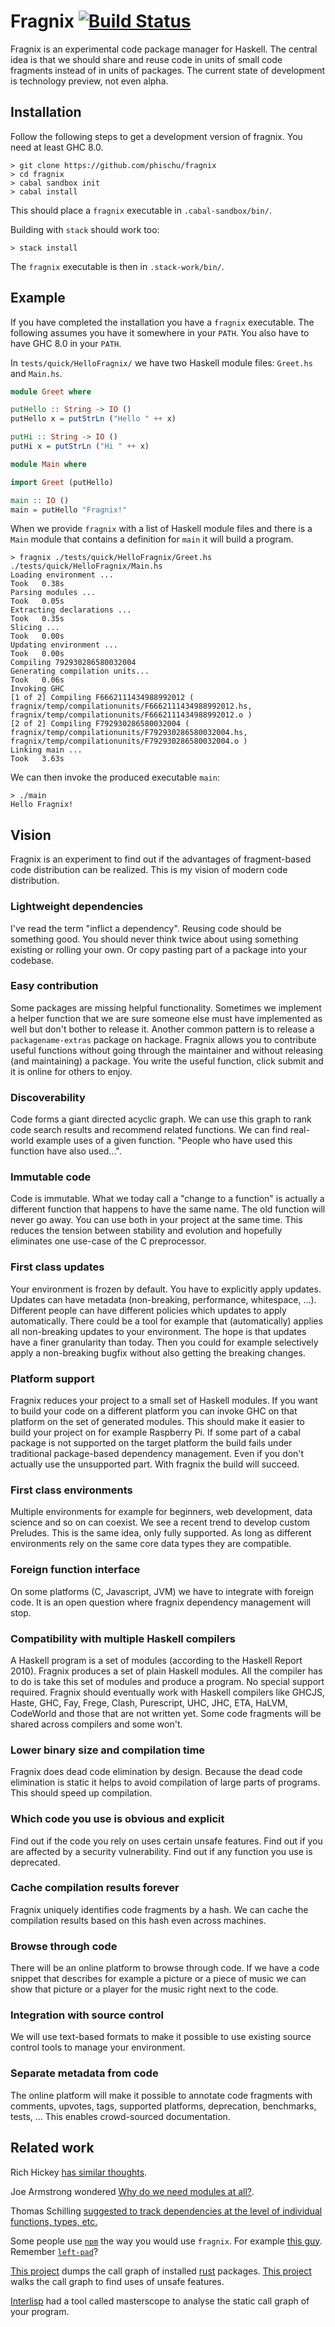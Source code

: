 
Fragnix [![Build Status](https://travis-ci.org/phischu/fragnix.svg?branch=master)](https://travis-ci.org/phischu/fragnix)
=======

Fragnix is an experimental code package manager for Haskell. The central idea is that we should share and reuse code in units of small code fragments instead of in units of packages. The current state of development is technology preview, not even alpha.

Installation
------------

Follow the following steps to get a development version of fragnix. You need at least GHC 8.0.

```
> git clone https://github.com/phischu/fragnix
> cd fragnix
> cabal sandbox init
> cabal install
```

This should place a `fragnix` executable in `.cabal-sandbox/bin/`.


Building with `stack` should work too:

```
> stack install
```

The `fragnix` executable is then in `.stack-work/bin/`.


Example
-------

If you have completed the installation you have a `fragnix` executable. The following assumes you have it somewhere in your `PATH`. You also have to have GHC 8.0 in your `PATH`.

In `tests/quick/HelloFragnix/` we have two Haskell module files: `Greet.hs` and `Main.hs`.

``` haskell
module Greet where

putHello :: String -> IO ()
putHello x = putStrLn ("Hello " ++ x)

putHi :: String -> IO ()
putHi x = putStrLn ("Hi " ++ x)
```

``` haskell
module Main where

import Greet (putHello)

main :: IO ()
main = putHello "Fragnix!"
```

When we provide `fragnix` with a list of Haskell module files and there is a `Main` module that contains a definition for `main` it will build a program.

```
> fragnix ./tests/quick/HelloFragnix/Greet.hs ./tests/quick/HelloFragnix/Main.hs
Loading environment ...
Took   0.38s
Parsing modules ...
Took   0.05s
Extracting declarations ...
Took   0.35s
Slicing ...
Took   0.00s
Updating environment ...
Took   0.00s
Compiling 792930286580032004
Generating compilation units...
Took   0.06s
Invoking GHC
[1 of 2] Compiling F6662111434988992012 ( fragnix/temp/compilationunits/F6662111434988992012.hs, fragnix/temp/compilationunits/F6662111434988992012.o )
[2 of 2] Compiling F792930286580032004 ( fragnix/temp/compilationunits/F792930286580032004.hs, fragnix/temp/compilationunits/F792930286580032004.o )
Linking main ...
Took   3.63s
```

We can then invoke the produced executable `main`:

```
> ./main
Hello Fragnix!
```


Vision
------

Fragnix is an experiment to find out if the advantages of fragment-based code distribution can be realized. This is my vision of modern code distribution.

### Lightweight dependencies

I've read the term "inflict a dependency". Reusing code should be something good. You should never think twice about using something existing or rolling your own. Or copy pasting part of a package into your codebase.

### Easy contribution

Some packages are missing helpful functionality. Sometimes we implement a helper function that we are sure someone else must have implemented as well but don't bother to release it. Another common pattern is to release a `packagename-extras` package on hackage. Fragnix allows you to contribute useful functions without going through the maintainer and without releasing (and maintaining) a package. You write the useful function, click submit and it is online for others to enjoy.

### Discoverability

Code forms a giant directed acyclic graph. We can use this graph to rank code search results and recommend related functions. We can find real-world example uses of a given function. "People who have used this function have also used...".

### Immutable code

Code is immutable. What we today call a "change to a function" is actually a different function that happens to have the same name. The old function will never go away. You can use both in your project at the same time. This reduces the tension between stability and evolution and hopefully eliminates one use-case of the C preprocessor.

### First class updates

Your environment is frozen by default. You have to explicitly apply updates. Updates can have metadata (non-breaking, performance, whitespace, ...). Different people can have different policies which updates to apply automatically. There could be a tool for example that (automatically) applies all non-breaking updates to your environment. The hope is that updates have a finer granularity than today. Then you could for example selectively apply a non-breaking bugfix without also getting the breaking changes.

### Platform support

Fragnix reduces your project to a small set of Haskell modules. If you want to build your code on a different platform you can invoke GHC on that platform on the set of generated modules. This should make it easier to build your project on for example Raspberry Pi. If some part of a cabal package is not supported on the target platform the build fails under traditional package-based dependency management. Even if you don't actually use the unsupported part. With fragnix the build will succeed.

### First class environments

Multiple environments for example for beginners, web development, data science and so on can coexist. We see a recent trend to develop custom Preludes. This is the same idea, only fully supported. As long as different environments rely on the same core data types they are compatible.

### Foreign function interface

On some platforms (C, Javascript, JVM) we have to integrate with foreign code. It is an open question where fragnix dependency management will stop.

### Compatibility with multiple Haskell compilers

A Haskell program is a set of modules (according to the Haskell Report 2010). Fragnix produces a set of plain Haskell modules. All the compiler has to do is take this set of modules and produce a program. No special support required. Fragnix should eventually work with Haskell compilers like GHCJS, Haste, GHC, Fay, Frege, Clash, Purescript, UHC, JHC, ETA, HaLVM, CodeWorld and those that are not written yet. Some code fragments will be shared across compilers and some won't.

### Lower binary size and compilation time

Fragnix does dead code elimination by design. Because the dead code elimination is static it helps to avoid compilation of large parts of programs. This should speed up compilation.

### Which code you use is obvious and explicit

Find out if the code you rely on uses certain unsafe features. Find out if you are affected by a security vulnerability. Find out if any function you use is deprecated.

### Cache compilation results forever

Fragnix uniquely identifies code fragments by a hash. We can cache the compilation results based on this hash even across machines.

### Browse through code

There will be an online platform to browse through code. If we have a code snippet that describes for example a picture or a piece of music we can show that picture or a player for the music right next to the code.

### Integration with source control

We will use text-based formats to make it possible to use existing source control tools to manage your environment.

### Separate metadata from code

The online platform will make it possible to annotate code fragments with comments, upvotes, tags, supported platforms, deprecation, benchmarks, tests, ... This enables crowd-sourced documentation.


Related work
------------

Rich Hickey [has similar thoughts](https://www.youtube.com/watch?v=oyLBGkS5ICk).

Joe Armstrong wondered [Why do we need modules at all?](http://lambda-the-ultimate.org/node/5079).

Thomas Schilling [suggested to track dependencies at the level of individual functions, types, etc.](http://nominolo.blogspot.de/2012/08/beyond-package-version-policies.html)

Some people use [`npm`](https://www.npmjs.com/) the way you would use `fragnix`. For example [this guy](https://github.com/jonschlinkert/ansi-green/issues/1). Remember [`left-pad`](https://www.npmjs.com/package/left-pad)?

[This project](https://llogiq.github.io/2016/04/24/nsa.html) dumps the call graph of installed [rust](https://www.rust-lang.org/) packages. [This project](https://github.com/alexkehayias/cargo-safety) walks the call graph to find uses of unsafe features.

[Interlisp](http://www.ics.uci.edu/~andre/ics228s2006/teitelmanmasinter.pdf) had a tool called masterscope to analyse the static call graph of your program.


